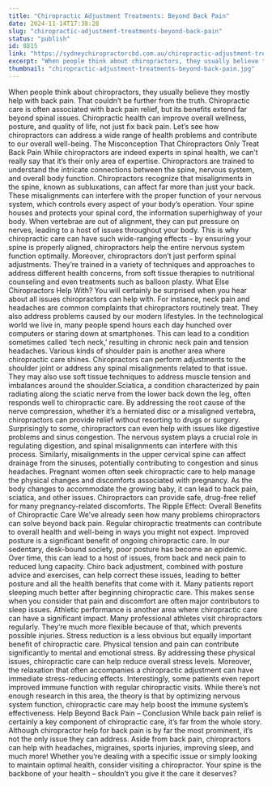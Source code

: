 ```yaml
---
title: "Chiropractic Adjustment Treatments: Beyond Back Pain"
date: 2024-11-14T17:38:28
slug: "chiropractic-adjustment-treatments-beyond-back-pain"
status: "publish"
id: 8815
link: "https://sydneychiropractorcbd.com.au/chiropractic-adjustment-treatments-beyond-back-pain/"
excerpt: "When people think about chiropractors, they usually believe they mostly help with back pain. That couldn’t be further from the truth. Chiropractic care is often associated with back pain relief, but its benefits extend far beyond spinal issues. Chiropractic health can improve overall wellness, posture, and quality of life, not just fix back pain. Let’s [&hellip;]"
thumbnail: "chiropractic-adjustment-treatments-beyond-back-pain.jpg"
---
```


When people think about chiropractors, they usually believe they mostly help with back pain. That couldn’t be further from the truth. Chiropractic care is often associated with back pain relief, but its benefits extend far beyond spinal issues. Chiropractic health can improve overall wellness, posture, and quality of life, not just fix back pain. Let’s see how chiropractors can address a wide range of health problems and contribute to our overall well-being. The Misconception That Chiropractors Only Treat Back Pain While chiropractors are indeed experts in spinal health, we can’t really say that it’s their only area of expertise. Chiropractors are trained to understand the intricate connections between the spine, nervous system, and overall body function. Chiropractors recognize that misalignments in the spine, known as subluxations, can affect far more than just your back. These misalignments can interfere with the proper function of your nervous system, which controls every aspect of your body&#8217;s operation. Your spine houses and protects your spinal cord, the information superhighway of your body. When vertebrae are out of alignment, they can put pressure on nerves, leading to a host of issues throughout your body. This is why chiropractic care can have such wide-ranging effects – by ensuring your spine is properly aligned, chiropractors help the entire nervous system function optimally. Moreover, chiropractors don&#8217;t just perform spinal adjustments. They&#8217;re trained in a variety of techniques and approaches to address different health concerns, from soft tissue therapies to nutritional counseling and even treatments such as balloon plasty. What Else Chiropractors Help With? You will certainly be surprised when you hear about all issues chiropractors can help with. For instance, neck pain and headaches are common complaints that chiropractors routinely treat. They also address problems caused by our modern lifestyles. In the technological world we live in, many people spend hours each day hunched over computers or staring down at smartphones. This can lead to a condition sometimes called &#8216;tech neck,&#8217; resulting in chronic neck pain and tension headaches. Various kinds of shoulder pain is another area where chiropractic care shines. Chiropractors can perform adjustments to the shoulder joint or address any spinal misalignments related to that issue. They may also use soft tissue techniques to address muscle tension and imbalances around the shoulder.Sciatica, a condition characterized by pain radiating along the sciatic nerve from the lower back down the leg, often responds well to chiropractic care. By addressing the root cause of the nerve compression, whether it&#8217;s a herniated disc or a misaligned vertebra, chiropractors can provide relief without resorting to drugs or surgery. Surprisingly to some, chiropractors can even help with issues like digestive problems and sinus congestion. The nervous system plays a crucial role in regulating digestion, and spinal misalignments can interfere with this process. Similarly, misalignments in the upper cervical spine can affect drainage from the sinuses, potentially contributing to congestion and sinus headaches. Pregnant women often seek chiropractic care to help manage the physical changes and discomforts associated with pregnancy. As the body changes to accommodate the growing baby, it can lead to back pain, sciatica, and other issues. Chiropractors can provide safe, drug-free relief for many pregnancy-related discomforts. The Ripple Effect: Overall Benefits of Chiropractic Care We’ve already seen how many problems chiropractors can solve beyond back pain. Regular chiropractic treatments can contribute to overall health and well-being in ways you might not expect. Improved posture is a significant benefit of ongoing chiropractic care. In our sedentary, desk-bound society, poor posture has become an epidemic. Over time, this can lead to a host of issues, from back and neck pain to reduced lung capacity. Chiro back adjustment, combined with posture advice and exercises, can help correct these issues, leading to better posture and all the health benefits that come with it. Many patients report sleeping much better after beginning chiropractic care. This makes sense when you consider that pain and discomfort are often major contributors to sleep issues. Athletic performance is another area where chiropractic care can have a significant impact. Many professional athletes visit chiropractors regularly. They’re much more flexible because of that, which prevents possible injuries. Stress reduction is a less obvious but equally important benefit of chiropractic care. Physical tension and pain can contribute significantly to mental and emotional stress. By addressing these physical issues, chiropractic care can help reduce overall stress levels. Moreover, the relaxation that often accompanies a chiropractic adjustment can have immediate stress-reducing effects. Interestingly, some patients even report improved immune function with regular chiropractic visits. While there’s not enough research in this area, the theory is that by optimizing nervous system function, chiropractic care may help boost the immune system&#8217;s effectiveness. Help Beyond Back Pain &#8211; Conclusion While back pain relief is certainly a key component of chiropractic care, it&#8217;s far from the whole story. Although chiropractor help for back pain is by far the most prominent, it&#8217;s not the only issue they can address. Aside from back pain, chiropractors can help with headaches, migraines, sports injuries, improving sleep, and much more! Whether you&#8217;re dealing with a specific issue or simply looking to maintain optimal health, consider visiting a chiropractor. Your spine is the backbone of your health – shouldn&#8217;t you give it the care it deserves?
